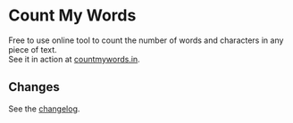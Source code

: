 # Count My Words
Free to use online tool to count the number of words and characters in any piece of text.\
See it in action at [countmywords.in](https://countmywords.in/).

## Changes
See the [changelog](https://github.com/architchandra/count-my-words/blob/dev/CHANGELOG.md).
